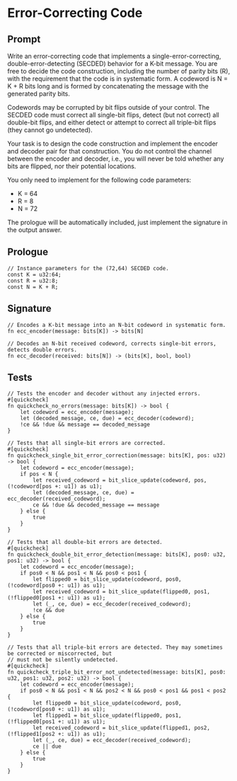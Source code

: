 # Error-Correcting Code

## Prompt

Write an error-correcting code that implements a single-error-correcting, double-error-detecting (SECDED) behavior for a K-bit message.
You are free to decide the code construction, including the number of parity bits (R), with the requirement that the code is in systematic form.
A codeword is N = K + R bits long and is formed by concatenating the message with the generated parity bits.

Codewords may be corrupted by bit flips outside of your control.
The SECDED code must correct all single-bit flips, detect (but not correct) all double-bit flips, and either detect or attempt to correct all triple-bit flips (they cannot go undetected).

Your task is to design the code construction and implement the encoder and decoder pair for that construction.
You do not control the channel between the encoder and decoder, i.e., you will never be told whether any bits are flipped, nor their potential locations.

You only need to implement for the following code parameters:
* K = 64
* R = 8
* N = 72

The prologue will be automatically included, just implement the signature in the output answer.

## Prologue

```dslx
// Instance parameters for the (72,64) SECDED code.
const K = u32:64;
const R = u32:8;
const N = K + R;
```

## Signature

```dslx-snippet
// Encodes a K-bit message into an N-bit codeword in systematic form.
fn ecc_encoder(message: bits[K]) -> bits[N]

// Decodes an N-bit received codeword, corrects single-bit errors, detects double errors.
fn ecc_decoder(received: bits[N]) -> (bits[K], bool, bool)
```

## Tests

```dslx-snippet
// Tests the encoder and decoder without any injected errors.
#[quickcheck]
fn quickcheck_no_errors(message: bits[K]) -> bool {
    let codeword = ecc_encoder(message);
    let (decoded_message, ce, due) = ecc_decoder(codeword);
    !ce && !due && message == decoded_message
}

// Tests that all single-bit errors are corrected.
#[quickcheck]
fn quickcheck_single_bit_error_correction(message: bits[K], pos: u32) -> bool {
    let codeword = ecc_encoder(message);
    if pos < N {
        let received_codeword = bit_slice_update(codeword, pos, (!codeword[pos +: u1]) as u1);
        let (decoded_message, ce, due) = ecc_decoder(received_codeword);
        ce && !due && decoded_message == message
    } else {
        true
    }
}

// Tests that all double-bit errors are detected.
#[quickcheck]
fn quickcheck_double_bit_error_detection(message: bits[K], pos0: u32, pos1: u32) -> bool {
    let codeword = ecc_encoder(message);
    if pos0 < N && pos1 < N && pos0 < pos1 {
        let flipped0 = bit_slice_update(codeword, pos0, (!codeword[pos0 +: u1]) as u1);
        let received_codeword = bit_slice_update(flipped0, pos1, (!flipped0[pos1 +: u1]) as u1);
        let (_, ce, due) = ecc_decoder(received_codeword);
        !ce && due
    } else {
        true
    }
}

// Tests that all triple-bit errors are detected. They may sometimes be corrected or miscorrected, but
// must not be silently undetected.
#[quickcheck]
fn quickcheck_triple_bit_error_not_undetected(message: bits[K], pos0: u32, pos1: u32, pos2: u32) -> bool {
    let codeword = ecc_encoder(message);
    if pos0 < N && pos1 < N && pos2 < N && pos0 < pos1 && pos1 < pos2 {
        let flipped0 = bit_slice_update(codeword, pos0, (!codeword[pos0 +: u1]) as u1);
        let flipped1 = bit_slice_update(flipped0, pos1, (!flipped0[pos1 +: u1]) as u1);
        let received_codeword = bit_slice_update(flipped1, pos2, (!flipped1[pos2 +: u1]) as u1);
        let (_, ce, due) = ecc_decoder(received_codeword);
        ce || due
    } else {
        true
    }
}
```
